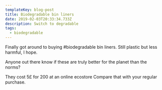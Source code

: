 ```yaml
---
templateKey: blog-post
title: Biodegradable bin liners
date: 2019-02-03T20:33:34.733Z
description: Switch to degradable
tags:
  - biodegradable
---
```

Finally got around to buying #biodegradable bin liners. Still plastic but less harmful, I hope. 

Anyone out there know if these are truly better for the planet than the norms? 

They cost 5£ for 200 at an online ecostore Compare that with your regular purchase.
